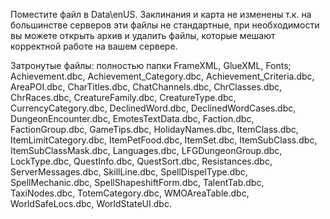 Поместите файл в Data\enUS.
Заклинания и карта не изменены т.к. на большинстве серверов эти файлы не стандартные, при необходимости вы можете открыть архив и удалить файлы, которые мешают корректной работе на вашем сервере.

Затронутые файлы:
полностью папки FrameXML, GlueXML, Fonts;
Achievement.dbc,
Achievement_Category.dbc,
Achievement_Criteria.dbc,
AreaPOI.dbc,
CharTitles.dbc,
ChatChannels.dbc,
ChrClasses.dbc,
ChrRaces.dbc,
CreatureFamily.dbc,
CreatureType.dbc,
CurrencyCategory.dbc,
DeclinedWord.dbc,
DeclinedWordCases.dbc,
DungeonEncounter.dbc,
EmotesTextData.dbc,
Faction.dbc,
FactionGroup.dbc,
GameTips.dbc,
HolidayNames.dbc,
ItemClass.dbc,
ItemLimitCategory.dbc,
ItemPetFood.dbc,
ItemSet.dbc,
ItemSubClass.dbc,
ItemSubClassMask.dbc,
Languages.dbc,
LFGDungeonGroup.dbc,
LockType.dbc,
QuestInfo.dbc,
QuestSort.dbc,
Resistances.dbc,
ServerMessages.dbc,
SkillLine.dbc,
SpellDispelType.dbc,
SpellMechanic.dbc,
SpellShapeshiftForm.dbc,
TalentTab.dbc,
TaxiNodes.dbc,
TotemCategory.dbc,
WMOAreaTable.dbc,
WorldSafeLocs.dbc,
WorldStateUI.dbc.
